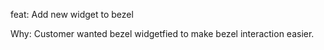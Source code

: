 feat: Add new widget to bezel

Why:
Customer wanted bezel widgetfied to make bezel interaction easier.
